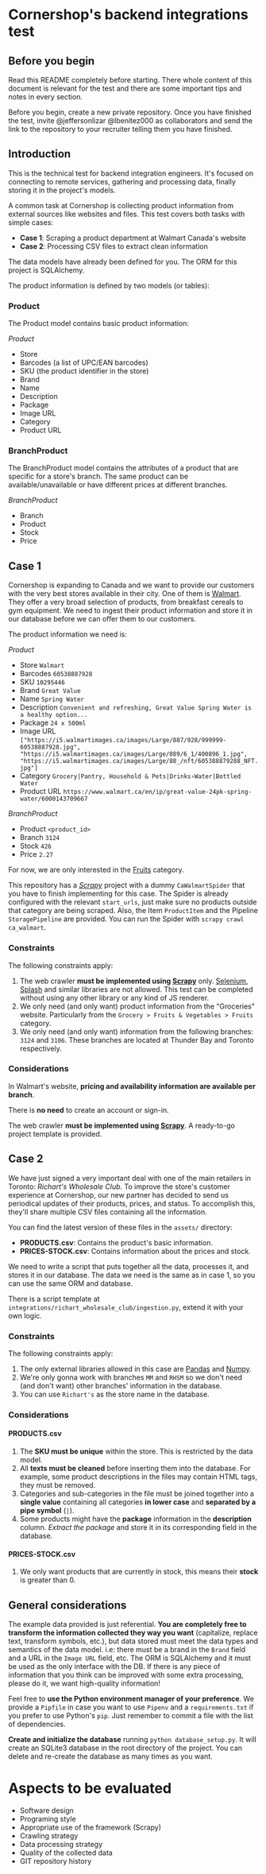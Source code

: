 # Cornershop's backend integrations test

## Before you begin

Read this README completely before starting. There whole content of this document is relevant for the test and there are some important tips and notes in every section.

Before you begin, create a new private repository. Once you have finished the test, invite @jeffersonlizar @lbenitez000 as collaborators and send the link to the repository to your recruiter telling them you have finished.

## Introduction

This is the technical test for backend integration engineers. It's focused on connecting to remote services, gathering and processing data, finally storing it in the project's models.

A common task at Cornershop is collecting product information from external sources like websites and files. This test covers both tasks with simple cases:

- **Case 1**: Scraping a product department at Walmart Canada's website
- **Case 2**: Processing CSV files to extract clean information

The data models have already been defined for you. The ORM for this project is SQLAlchemy.

The product information is defined by two models (or tables):

### Product
The Product model contains basic product information:

*Product*

- Store
- Barcodes (a list of UPC/EAN barcodes)
- SKU (the product identifier in the store)
- Brand
- Name
- Description
- Package
- Image URL
- Category
- Product URL

### BranchProduct
The BranchProduct model contains the attributes of a product that are specific for a store's branch. The same product can be available/unavailable or have different prices at different branches.

*BranchProduct*

- Branch
- Product
- Stock
- Price

## Case 1

Cornershop is expanding to Canada and we want to provide our customers with the very best stores available in their city. One of them is [Walmart](https://www.walmart.ca/). They offer a very broad selection of products, from breakfast cereals to gym equipment. We need to ingest their product information and store it in our database before we can offer them to our customers.

The product information we need is:

*Product*

- Store `Walmart`
- Barcodes `60538887928`
- SKU `10295446`
- Brand `Great Value`
- Name `Spring Water`
- Description `Convenient and refreshing, Great Value Spring Water is a healthy option...`
- Package `24 x 500ml`
- Image URL `["https://i5.walmartimages.ca/images/Large/887/928/999999-60538887928.jpg", "https://i5.walmartimages.ca/images/Large/089/6_1/400896_1.jpg", "https://i5.walmartimages.ca/images/Large/88_/nft/605388879288_NFT.jpg"]`
- Category `Grocery|Pantry, Household & Pets|Drinks›Water|Bottled Water`
- Product URL `https://www.walmart.ca/en/ip/great-value-24pk-spring-water/6000143709667`

*BranchProduct*
 - Product `<product_id>`
 - Branch `3124`
 - Stock `426`
 - Price `2.27`

For now, we are only interested in the [Fruits](https://www.walmart.ca/en/grocery/fruits-vegetables/fruits/N-3852) category.

This repository has a *[Scrapy](https://scrapy.org/)* project with a dummy `CaWalmartSpider` that you have to finish implementing for this case. The Spider is already configured with the relevant `start_urls`, just make sure no products outside that category are being scraped. Also, the Item `ProductItem` and the Pipeline `StoragePipeline` are provided. You can run the Spider with `scrapy crawl ca_walmart`.

### Constraints

The following constraints apply:
1. The web crawler **must be implemented using [Scrapy](https://scrapy.org/)** only. [Selenium](https://www.selenium.dev/), [Splash](https://github.com/scrapinghub/splash) and similar libraries are not allowed. This test can be completed without using any other library or any kind of JS renderer.
2. We only need (and only want) product information from the "Groceries" website. Particularly from the `Grocery > Fruits & Vegetables > Fruits` category.
3. We only need (and only want) information from the following branches: `3124` and `3106`. These branches are located at Thunder Bay and Toronto respectively.

### Considerations

In Walmart's website, **pricing and availability information are available per branch**.

There is **no need** to create an account or sign-in.

The web crawler **must be implemented using [Scrapy](https://scrapy.org/)**. A ready-to-go project template is provided.

## Case 2
We have just signed a very important deal with one of the main retailers in Toronto: *Richart's Wholesale Club*. To improve the store's customer experience at Cornershop, our new partner has decided to send us periodical updates of their products, prices, and status. To accomplish this, they'll share multiple CSV files containing all the information.

You can find the latest version of these files in the `assets/` directory:
- **PRODUCTS.csv**: Contains the product's basic information.
- **PRICES-STOCK.csv**: Contains information about the prices and stock.

We need to write a script that puts together all the data, processes it, and stores it in our database. The data we need is the same as in case 1, so you can use the same ORM and database.

There is a script template at `integrations/richart_wholesale_club/ingestion.py`, extend it with your own logic.

### Constraints

The following constraints apply:

1. The only external libraries allowed in this case are [Pandas](https://pandas.pydata.org/) and [Numpy](https://numpy.org/).
2. We're only gonna work with branches `MM` and `RHSM` so we don't need (and don't want) other branches' information in the database.
3. You can use `Richart's` as the store name in the database.

### Considerations

#### PRODUCTS.csv
1. The **SKU must be unique** within the store. This is restricted by the data model.
2. All **texts must be cleaned** before inserting them into the database. For example, some product descriptions in the files may contain HTML tags, they must be removed.
3. Categories and sub-categories in the file must be joined together into a **single value** containing all categories **in lower case** and **separated by a pipe symbol** (`|`).
4. Some products might have the **package** information in the **description** column. *Extract the package* and store it in its corresponding field in the database.

#### PRICES-STOCK.csv
1. We only want products that are currently in stock, this means their **stock** is greater than 0.


## General considerations

The example data provided is just referential. **You are completely free to transform the information collected they way you want** (capitalize, replace text, transform symbols, etc.), but data stored must meet the data types and semantics of the data model. i.e: there must be a brand in the `Brand` field and a URL in the `Image URL` field, etc. The ORM is SQLAlchemy and it must be used as the only interface with the DB. If there is any piece of information that you think can be improved with some extra processing, please do it, we want high-quality information!

Feel free to **use the Python environment manager of your preference**. We provide a `Pipfile` in case you want to use `Pipenv` and a `requirements.txt` if you prefer to use Python's `pip`. Just remember to commit a file with the list of dependencies.

**Create and initialize the database** running `python database_setup.py`. It will create an SQLite3 database in the root directory of the project. You can delete and re-create the database as many times as you want.

# Aspects to be evaluated
- Software design
- Programing style
- Appropriate use of the framework (Scrapy)
- Crawling strategy
- Data processing strategy
- Quality of the collected data
- GIT repository history
